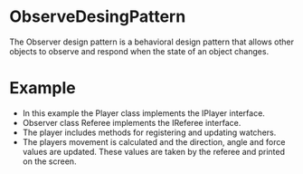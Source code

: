 # ObserveDesingPattern
The Observer design pattern is a behavioral design pattern that allows other objects to observe and respond when the state of an object changes.

# Example 
- In this example the Player class implements the IPlayer interface.
- Observer class Referee implements the IReferee interface.
- The player includes methods for registering and updating watchers.
- The players movement is calculated and the direction, angle and force values are updated. These values are taken by the referee and printed on the screen.
